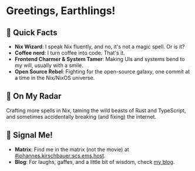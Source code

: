 # Greetings, Earthlings!

## 🚀 Quick Facts

- **Nix Wizard**: I speak Nix fluently, and no, it's not a magic spell. Or is it?
- **Coffee nerd**: I turn coffee into code. That's it.
- **Frontend Charmer & System Tamer**: Making UIs and systems bend to my will, usually with a smile.
- **Open Source Rebel**: Fighting for the open-source galaxy, one commit at a time in the Nix/NixOS universe.

## 🎯 On My Radar

Crafting more spells in Nix, taming the wild beasts of Rust and TypeScript, and sometimes accidentally breaking (and fixing) the internet.

## 📡 Signal Me!

- **Matrix**: Find me in the matrix (not the movie) at [#johannes.kirschbauer:scs.ems.host](https://matrix.to/#/#johannes.kirschbauer:scs.ems.host).
- **Blog**: For laughs, gaffes, and a little bit of wisdom, check [my blog](https://hsjobeki.dev/blog).


